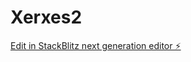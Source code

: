 # Xerxes2

[Edit in StackBlitz next generation editor ⚡️](https://stackblitz.com/~/github.com/Lahlingubo/Xerxes2)
